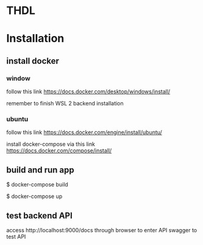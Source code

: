 # THDL
# Installation

## install docker
### window
follow this link https://docs.docker.com/desktop/windows/install/

remember to finish WSL 2 backend installation
### ubuntu
follow this link https://docs.docker.com/engine/install/ubuntu/

install docker-compose via this link https://docs.docker.com/compose/install/

## build and run app

$ docker-compose build

$ docker-compose up

## test backend API

access http://localhost:9000/docs through browser to enter API swagger to test API
